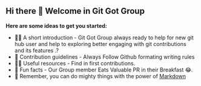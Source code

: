 ## Hi there 👋 Welcome in Git Got Group

**Here are some ideas to get you started:**

- 🙋‍♀️ A short introduction - Git Got Group always ready to help for new git hub user and help to exploring better engaging with git contributions and its features .?
- 🌈 Contribution guidelines - Always Follow Github formating writing rules
- 👩‍💻 Useful resources - Find in  first contributions.
- 🍿 Fun facts - Our Group member Eats Valuable PR in their Breakfast 😂.
- 🧙 Remember, you can do mighty things with the power of [Markdown](https://docs.github.com/github/writing-on-github/getting-started-with-writing-and-formatting-on-github/basic-writing-and-formatting-syntax)

